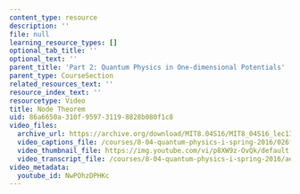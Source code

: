 ```yaml
---
content_type: resource
description: ''
file: null
learning_resource_types: []
optional_tab_title: ''
optional_text: ''
parent_title: 'Part 2: Quantum Physics in One-dimensional Potentials'
parent_type: CourseSection
related_resources_text: ''
resource_index_text: ''
resourcetype: Video
title: Node Theorem
uid: 86a6650a-310f-9597-3119-8828b080f1c8
video_files:
  archive_url: https://archive.org/download/MIT8.04S16/MIT8_04S16_lec13_s3_300k.mp4
  video_captions_file: /courses/8-04-quantum-physics-i-spring-2016/026feb21d14955fbb74e93ac8343a68a_NwPOhzDPHKc.vtt
  video_thumbnail_file: https://img.youtube.com/vi/p8XW9z-OvQk/default.jpg
  video_transcript_file: /courses/8-04-quantum-physics-i-spring-2016/aed4756978aa865bfd70a5003bdb33ed_NwPOhzDPHKc.pdf
video_metadata:
  youtube_id: NwPOhzDPHKc
---
```

